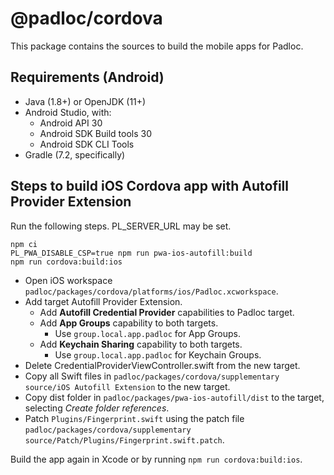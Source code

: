 # @padloc/cordova

This package contains the sources to build the mobile apps for Padloc.

## Requirements (Android)

-   Java (1.8+) or OpenJDK (11+)
-   Android Studio, with:
    -   Android API 30
    -   Android SDK Build tools 30
    -   Android SDK CLI Tools
-   Gradle (7.2, specifically)

## Steps to build iOS Cordova app with Autofill Provider Extension

Run the following steps. PL_SERVER_URL may be set.

```
npm ci
PL_PWA_DISABLE_CSP=true npm run pwa-ios-autofill:build
npm run cordova:build:ios
```

-   Open iOS workspace
    `padloc/packages/cordova/platforms/ios/Padloc.xcworkspace`.
-   Add target Autofill Provider Extension.
    -   Add **Autofill Credential Provider** capabilities to Padloc target.
    -   Add **App Groups** capability to both targets.
        -   Use `group.local.app.padloc` for App Groups.
    -   Add **Keychain Sharing** capability to both targets.
        -   Use `group.local.app.padloc` for Keychain Groups.
-   Delete CredentialProviderViewController.swift from the new target.
-   Copy all Swift files in
    `padloc/packages/cordova/supplementary source/iOS Autofill Extension` to the
    new target.
-   Copy dist folder in `padloc/packages/pwa-ios-autofill/dist` to the target,
    selecting _Create folder references_.
-   Patch `Plugins/Fingerprint.swift` using the patch file
    `padloc/packages/cordova/supplementary source/Patch/Plugins/Fingerprint.swift.patch`.

Build the app again in Xcode or by running `npm run cordova:build:ios`.
